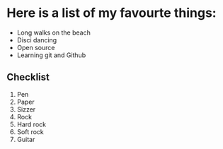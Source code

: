 # Here is a list of my favourte things:
- Long walks on the beach
- Disci dancing
- Open source
- Learning git and Github

## Checklist
1. Pen
2. Paper
3. Sizzer
4. Rock
  1. Hard rock
  2. Soft rock
5. Guitar
